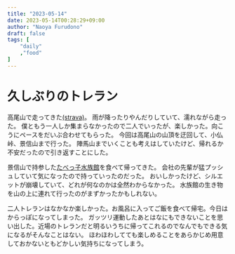 ```yaml
---
title: "2023-05-14"
date: 2023-05-14T00:28:29+09:00
author: "Naoya Furudono"
draft: false
tags: [
    "daily"
    ,"food"
]
---
```


# 久しぶりのトレラン

高尾山で走ってきた[(strava)](https://www.strava.com/activities/9067106161)。
雨が降ったりやんだりしていて、濡れながら走った。
僕ともう一人しか集まらなかったので二人でいったが、楽しかった。向こうにペースをだいぶ合わせてもらった。
今回は高尾山の山頂を迂回して、小仏峠、景信山まで行った。
陣馬山までいくことも考えはしていたけど、帰れるか不安だったので引き返すことにした。

景信山で持参した[たべっ子水族館](https://www.ginbis.co.jp/product/13002.html)を食べて帰ってきた。
会社の先輩が猛プッシュしていて気になったので持っていったのだった。
おいしかったけど、シルエットが崩壊していて、どれが何なのかは全然わからなかった。
水族館の生き物を山の上に連れて行ったのがまずかったかもしれない。

二人トレランはなかなか楽しかった。お風呂に入ってご飯を食べて帰宅。今日はからっぽになってしまった。
ガッツリ運動したあとはなにもできないことを思い出した。近場のトレランだと明るいうちに帰ってこれるのでなんでもできる気になるがそんなことはない。
ほわほわしてても楽しめることをあらかじめ用意しておかないともどかしい気持ちになってしまう。

